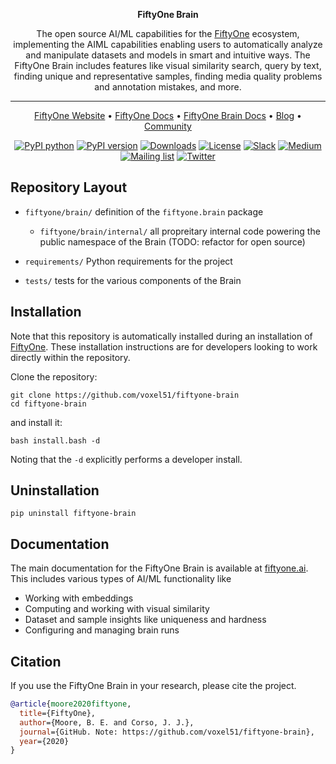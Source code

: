 <div align="center">
<p align="center">

**FiftyOne Brain**

The open source AI/ML capabilities for the
[FiftyOne](https://github.com/voxel51/fiftyone) ecosystem, implementing the
AIML capabilities enabling users to automatically analyze and manipulate
datasets and models in smart and intuitive ways. The FiftyOne Brain includes
features like visual similarity search, query by text, finding unique and
representative samples, finding media quality problems and annotation mistakes,
and more.

---

<!-- prettier-ignore -->
<a href="https://voxel51.com/fiftyone">FiftyOne Website</a> •
<a href="https://voxel51.com/docs/fiftyone">FiftyOne Docs</a> •
<a href="https://docs.voxel51.com/user_guide_brain.html">FiftyOne Brain Docs</a> •
<a href="https://voxel51.com/blog/">Blog</a> •
<a href="https://slack.voxel51.com">Community</a>

[![PyPI python](https://img.shields.io/pypi/pyversions/fiftyone-brain)](https://pypi.org/project/fiftyone-brain)
[![PyPI version](https://badge.fury.io/py/fiftyone.svg)](https://pypi.org/project/fiftyone-brain)
[![Downloads](https://static.pepy.tech/badge/fiftyone-brain)](https://pepy.tech/project/fiftyone-brain)
[![License](https://img.shields.io/badge/License-Apache%202.0-blue.svg)](LICENSE)
[![Slack](https://img.shields.io/badge/Slack-4A154B?logo=slack&logoColor=white)](https://slack.voxel51.com)
[![Medium](https://img.shields.io/badge/Medium-12100E?logo=medium&logoColor=white)](https://medium.com/voxel51)
[![Mailing list](http://bit.ly/2Md9rxM)](https://share.hsforms.com/1zpJ60ggaQtOoVeBqIZdaaA2ykyk)
[![Twitter](https://img.shields.io/twitter/follow/Voxel51?style=social)](https://twitter.com/voxel51)

</p>
</div>

## Repository Layout

-   `fiftyone/brain/` definition of the `fiftyone.brain` package

    -   `fiftyone/brain/internal/` all propreitary internal code powering the
        public namespace of the Brain (TODO: refactor for open source)

-   `requirements/` Python requirements for the project

-   `tests/` tests for the various components of the Brain

## Installation

Note that this repository is automatically installed during an installation of
[FiftyOne](https://github.com/voxel51/fiftyone). These installation
instructions are for developers looking to work directly within the repository.

Clone the repository:

```shell
git clone https://github.com/voxel51/fiftyone-brain
cd fiftyone-brain
```

and install it:

```shell
bash install.bash -d
```

Noting that the `-d` explicitly performs a developer install.

## Uninstallation

```shell
pip uninstall fiftyone-brain
```

## Documentation

The main documentation for the FiftyOne Brain is available at
[fiftyone.ai](https://docs.voxel51.com/user_guide_brain.html). This includes
various types of AI/ML functionality like

-   Working with embeddings
-   Computing and working with visual similarity
-   Dataset and sample insights like uniqueness and hardness
-   Configuring and managing brain runs

## Citation

If you use the FiftyOne Brain in your research, please cite the project.

```bibtex
@article{moore2020fiftyone,
  title={FiftyOne},
  author={Moore, B. E. and Corso, J. J.},
  journal={GitHub. Note: https://github.com/voxel51/fiftyone-brain},
  year={2020}
}
```
